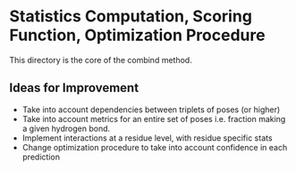 # Statistics Computation, Scoring Function, Optimization Procedure

This directory is the core of the combind method.

## Ideas for Improvement
- Take into account dependencies between triplets of poses (or higher)
- Take into account metrics for an entire set of poses i.e. fraction making a given hydrogen bond.
- Implement interactions at a residue level, with residue specific stats
- Change optimization procedure to take into account confidence in each prediction
